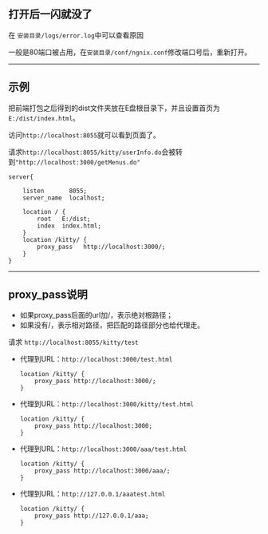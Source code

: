 ## 打开后一闪就没了
在 `安装目录/logs/error.log`中可以查看原因

一般是80端口被占用，在`安装目录/conf/ngnix.conf`修改端口号后，重新打开。


---


## 示例

把前端打包之后得到的dist文件夹放在E盘根目录下，并且设置首页为`E:/dist/index.html`。

访问`http://localhost:8055`就可以看到页面了。

请求`http://localhost:8055/kitty/userInfo.do`会被转到`"http://localhost:3000/getMenus.do"`

```
server{

	listen       8055;
	server_name  localhost;

	location / {
		root   E:/dist;
		index  index.html;
	}
	location /kitty/ {
		proxy_pass   http://localhost:3000/;
	}
}

```



---



## proxy_pass说明

- 如果proxy_pass后面的url加/，表示绝对根路径；
- 如果没有/，表示相对路径，把匹配的路径部分也给代理走。



请求 `http://localhost:8055/kitty/test`


- 代理到URL：`http://localhost:3000/test.html`
  
	```
	location /kitty/ {
		proxy_pass http://localhost:3000/;
	}
	```


- 代理到URL：`http://localhost:3000/kitty/test.html`
  
	```
	location /kitty/ {
    	proxy_pass http://localhost:3000;
	}
	```


- 代理到URL：`http://localhost:3000/aaa/test.html`

	```
	location /kitty/ {
		proxy_pass http://localhost:3000/aaa/;
	}
	```


- 代理到URL：`http://127.0.0.1/aaatest.html`
	```
	location /kitty/ {
		proxy_pass http://127.0.0.1/aaa;
	}
	```
